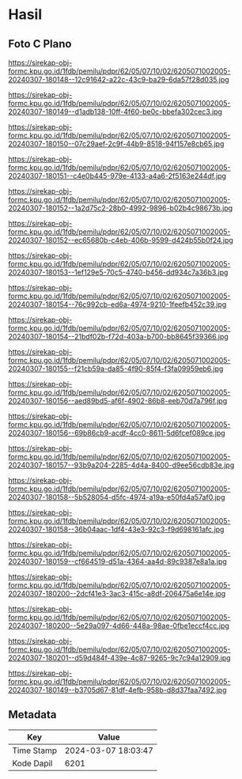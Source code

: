 # Hasil

## Foto C Plano

https://sirekap-obj-formc.kpu.go.id/1fdb/pemilu/pdpr/62/05/07/10/02/6205071002005-20240307-180148--12c91642-a22c-43c9-ba29-6da57f28d035.jpg

https://sirekap-obj-formc.kpu.go.id/1fdb/pemilu/pdpr/62/05/07/10/02/6205071002005-20240307-180149--d1adb138-10ff-4f60-be0c-bbefa302cec3.jpg

https://sirekap-obj-formc.kpu.go.id/1fdb/pemilu/pdpr/62/05/07/10/02/6205071002005-20240307-180150--07c29aef-2c9f-44b9-8518-94f157e8cb65.jpg

https://sirekap-obj-formc.kpu.go.id/1fdb/pemilu/pdpr/62/05/07/10/02/6205071002005-20240307-180151--c4e0b445-979e-4133-a4a6-2f5163e244df.jpg

https://sirekap-obj-formc.kpu.go.id/1fdb/pemilu/pdpr/62/05/07/10/02/6205071002005-20240307-180152--1a2d75c2-28b0-4992-9896-b02b4c98673b.jpg

https://sirekap-obj-formc.kpu.go.id/1fdb/pemilu/pdpr/62/05/07/10/02/6205071002005-20240307-180152--ec65680b-c4eb-406b-9599-d424b55b0f24.jpg

https://sirekap-obj-formc.kpu.go.id/1fdb/pemilu/pdpr/62/05/07/10/02/6205071002005-20240307-180153--1ef129e5-70c5-4740-b456-dd934c7a36b3.jpg

https://sirekap-obj-formc.kpu.go.id/1fdb/pemilu/pdpr/62/05/07/10/02/6205071002005-20240307-180154--76c992cb-ed6a-4974-9210-1feefb452c39.jpg

https://sirekap-obj-formc.kpu.go.id/1fdb/pemilu/pdpr/62/05/07/10/02/6205071002005-20240307-180154--21bdf02b-f72d-403a-b700-bb8645f39366.jpg

https://sirekap-obj-formc.kpu.go.id/1fdb/pemilu/pdpr/62/05/07/10/02/6205071002005-20240307-180155--f21cb59a-da85-4f90-85f4-f3fa09959eb6.jpg

https://sirekap-obj-formc.kpu.go.id/1fdb/pemilu/pdpr/62/05/07/10/02/6205071002005-20240307-180156--aed89bd5-af6f-4902-86b8-eeb70d7a796f.jpg

https://sirekap-obj-formc.kpu.go.id/1fdb/pemilu/pdpr/62/05/07/10/02/6205071002005-20240307-180156--69b86cb9-acdf-4cc0-8611-5d6fcef089ce.jpg

https://sirekap-obj-formc.kpu.go.id/1fdb/pemilu/pdpr/62/05/07/10/02/6205071002005-20240307-180157--93b9a204-2285-4d4a-8400-d9ee56cdb83e.jpg

https://sirekap-obj-formc.kpu.go.id/1fdb/pemilu/pdpr/62/05/07/10/02/6205071002005-20240307-180158--5b528054-d5fc-4974-a19a-e50fd4a57af0.jpg

https://sirekap-obj-formc.kpu.go.id/1fdb/pemilu/pdpr/62/05/07/10/02/6205071002005-20240307-180158--36b04aac-1df4-43e3-92c3-f9d698161afc.jpg

https://sirekap-obj-formc.kpu.go.id/1fdb/pemilu/pdpr/62/05/07/10/02/6205071002005-20240307-180159--cf664519-d51a-4364-aa4d-89c9387e8a1a.jpg

https://sirekap-obj-formc.kpu.go.id/1fdb/pemilu/pdpr/62/05/07/10/02/6205071002005-20240307-180200--2dcf41e3-3ac3-415c-a8df-206475a6e14e.jpg

https://sirekap-obj-formc.kpu.go.id/1fdb/pemilu/pdpr/62/05/07/10/02/6205071002005-20240307-180200--5e29a097-4d66-448a-98ae-0fbe1eccf4cc.jpg

https://sirekap-obj-formc.kpu.go.id/1fdb/pemilu/pdpr/62/05/07/10/02/6205071002005-20240307-180201--d59d484f-439e-4c87-9265-9c7c94a12909.jpg

https://sirekap-obj-formc.kpu.go.id/1fdb/pemilu/pdpr/62/05/07/10/02/6205071002005-20240307-180149--b3705d67-81df-4efb-958b-d8d37faa7492.jpg


## Metadata

| Key        | Value               |
| ---------- | ------------------- |
| Time Stamp | 2024-03-07 18:03:47 |
| Kode Dapil | 6201                |



